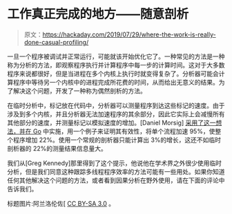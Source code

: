 # 工作真正完成的地方——随意剖析

> 原文：<https://hackaday.com/2019/07/29/where-the-work-is-really-done-casual-profiling/>

一旦一个程序被调试并正常运行，可能就该开始优化它了。一种常见的方法是一种称为分析的方法，即观察程序执行并计算程序中每一步的计算时间。这对于大多数程序来说都很好，但是当进程在多个内核上执行时就变得复杂了。分析器可能会计算程序中等待另一个内核中的进程完成所花费的时间，从而给出无意义的结果。为了解决这个问题，开发了一种称为偶然剖析的方法。

在临时分析中，标记放在代码中，分析器可以测量程序到达这些标记的速度。由于涉及到多个内核，并且分析器无法加速程序的其余部分，因此它实际上会减慢所有其他部分的速度，并测量标记以模拟速度的增加。[Daniel Morsig] [采用了这一想法，并在 Go](https://morsmachine.dk/causalprof) 中实施，用一个例子来证明其有效性，将单个流程加速 95%，使整个程序增加 22%。使用一个常规的剖析器只能计算出 3%的增长，这还不如临时剖析器的 22%的测量结果信息量大。

我们从[Greg Kennedy]那里得到了这个提示，他说他在学术界之外很少使用临时分析，但是我们同意这种跟踪多线程程序效率的方法可能有一些用处。如果你知道任何其他解决这个问题的方法，或者看到因果分析在野外使用，请在下面的评论中告诉我们。

标题图片:阿兰洛伦佐[ [CC BY-SA 3.0](https://commons.wikimedia.org/wiki/File:Intel_Core_I7-920_Boxed_-_14.JPG) 。